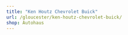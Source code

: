```yaml
---
title: "Ken Houtz Chevrolet Buick"
url: /gloucester/ken-houtz-chevrolet-buick/
shop: Autohaus
---
```

